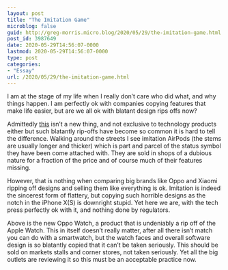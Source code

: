 ```yaml
---
layout: post
title: "The Imitation Game"
microblog: false
guid: http://greg-morris.micro.blog/2020/05/29/the-imitation-game.html
post_id: 3987649
date: 2020-05-29T14:56:07-0000
lastmod: 2020-05-29T14:56:07-0000
type: post
categories:
- "Essay"
url: /2020/05/29/the-imitation-game.html
---
```

<!--kg-card-begin: html--><div>
<div>
<p>I am at the stage of my life when I really don’t care who did what, and why things happen. I am perfectly ok with companies copying features that make life easier, but are we all ok with blatant design rips offs now?</p>
<p>Admittedly <a href="https://gr36.com/copying-the-notch-is-only-part-of-the-problem/">this</a> isn’t a new thing, and not exclusive to technology products either but such blatantly rip-offs have become so common it is hard to tell the difference. Walking around the streets I see imitation AirPods (the stems are usually longer and thicker) which is part and parcel of the status symbol they have been come attached with. They are sold in shops of a dubious nature for a fraction of the price and of course much of their features missing.</p>
<div>
<div>
<p>However, that is nothing when comparing big brands like Oppo and Xiaomi ripping off designs and selling them like everything is ok. Imitation is indeed the sincerest form of flattery, but copying such horrible designs as the notch in the iPhone X(S) is downright stupid. Yet here we are, with the tech press perfectly ok with it, and nothing done by regulators.</p>
<p>Above is the new Oppo Watch, a product that is undeniably a rip off of the Apple Watch. This in itself doesn’t really matter, after all there isn’t match you can do with a smartwatch, but the watch faces and overall software design is so blatantly copied that it can’t be taken seriously. This should be sold on markets stalls and corner stores, not taken seriously. Yet all the big outlets are reviewing it so this must be an acceptable practice now.</p>
</div>
</div>
</div>
</div>
<!--kg-card-end: html-->
